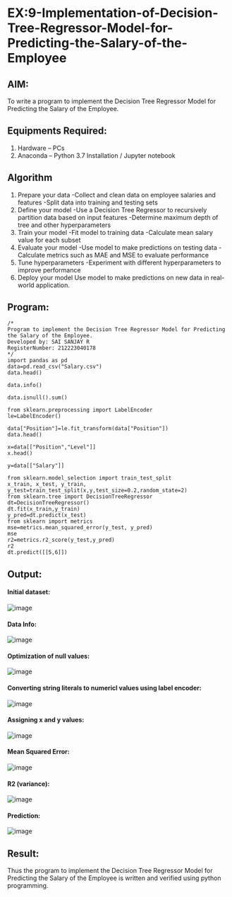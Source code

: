 # EX:9-Implementation-of-Decision-Tree-Regressor-Model-for-Predicting-the-Salary-of-the-Employee
## AIM:
To write a program to implement the Decision Tree Regressor Model for Predicting the Salary of the Employee.
## Equipments Required:
1. Hardware – PCs
2. Anaconda – Python 3.7 Installation / Jupyter notebook
## Algorithm
1. Prepare your data -Collect and clean data on employee salaries and features -Split data into training and testing sets
2. Define your model -Use a Decision Tree Regressor to recursively partition data based on input features -Determine maximum depth of tree and other hyperparameters
3. Train your model -Fit model to training data -Calculate mean salary value for each subset
4. Evaluate your model -Use model to make predictions on testing data -Calculate metrics such as MAE and MSE to evaluate performance
5. Tune hyperparameters -Experiment with different hyperparameters to improve performance
6. Deploy your model Use model to make predictions on new data in real-world application.
## Program:
```
/*
Program to implement the Decision Tree Regressor Model for Predicting the Salary of the Employee.
Developed by: SAI SANJAY R
RegisterNumber: 212223040178
*/
import pandas as pd
data=pd.read_csv("Salary.csv")
data.head()

data.info()

data.isnull().sum()

from sklearn.preprocessing import LabelEncoder
le=LabelEncoder()

data["Position"]=le.fit_transform(data["Position"])
data.head()

x=data[["Position","Level"]]
x.head()

y=data[["Salary"]]

from sklearn.model_selection import train_test_split
x_train, x_test, y_train, y_test=train_test_split(x,y,test_size=0.2,random_state=2)
from sklearn.tree import DecisionTreeRegressor
dt=DecisionTreeRegressor()
dt.fit(x_train,y_train)
y_pred=dt.predict(x_test)
from sklearn import metrics
mse=metrics.mean_squared_error(y_test, y_pred)
mse
r2=metrics.r2_score(y_test,y_pred)
r2
dt.predict([[5,6]])
```
## Output:
#### Initial dataset:
![image](https://github.com/POZHILANVD/Implementation-of-Decision-Tree-Regressor-Model-for-Predicting-the-Salary-of-the-Employee/assets/144870498/2c16f00b-40e7-42a6-8e27-640023c732ea)
#### Data Info:
![image](https://github.com/POZHILANVD/Implementation-of-Decision-Tree-Regressor-Model-for-Predicting-the-Salary-of-the-Employee/assets/144870498/6b8685a3-0601-4b7b-8d7f-f5673e793bb7)
#### Optimization of null values:
![image](https://github.com/POZHILANVD/Implementation-of-Decision-Tree-Regressor-Model-for-Predicting-the-Salary-of-the-Employee/assets/144870498/639cbd4c-7f0e-4a1c-b521-ad41039e751e)
#### Converting string literals to numericl values using label encoder:
![image](https://github.com/POZHILANVD/Implementation-of-Decision-Tree-Regressor-Model-for-Predicting-the-Salary-of-the-Employee/assets/144870498/ba9bb4eb-2825-4d93-9106-a5687337daa6)
#### Assigning x and y values:
![image](https://github.com/POZHILANVD/Implementation-of-Decision-Tree-Regressor-Model-for-Predicting-the-Salary-of-the-Employee/assets/144870498/b5fece47-8a7b-465f-800a-ef67e0756cdb)
#### Mean Squared Error:
![image](https://github.com/POZHILANVD/Implementation-of-Decision-Tree-Regressor-Model-for-Predicting-the-Salary-of-the-Employee/assets/144870498/793178e7-37a0-4bc5-b3c5-c5a23942292d)
#### R2 (variance):
![image](https://github.com/POZHILANVD/Implementation-of-Decision-Tree-Regressor-Model-for-Predicting-the-Salary-of-the-Employee/assets/144870498/a2fa15b1-5c55-4225-b30c-2b8868f96dad)
#### Prediction:
![image](https://github.com/POZHILANVD/Implementation-of-Decision-Tree-Regressor-Model-for-Predicting-the-Salary-of-the-Employee/assets/144870498/4c93ad8d-8c51-4c94-bc05-e591bcb6447f)
## Result:
Thus the program to implement the Decision Tree Regressor Model for Predicting the Salary of the Employee is written and verified using python programming.
